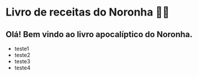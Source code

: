 # Livro de receitas do Noronha :man_cook:



## Olá! Bem vindo ao livro apocalíptico do Noronha.



- teste1
- teste2
- teste3
- teste4

